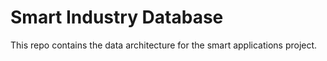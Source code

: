 # Smart Industry Database

This repo contains the data architecture for the smart applications project. 
